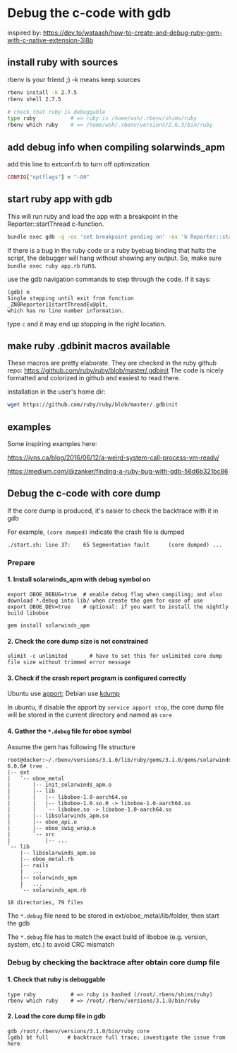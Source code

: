 # Debug the c-code with gdb

inspired by: <https://dev.to/wataash/how-to-create-and-debug-ruby-gem-with-c-native-extension-3l8b>

## install ruby with sources

rbenv is your friend ;) -k means keep sources

```sh
rbenv install -k 2.7.5
rbenv shell 2.7.5

# check that ruby is debuggable
type ruby           # => ruby is /home/wsh/.rbenv/shims/ruby
rbenv which ruby    # => /home/wsh/.rbenv/versions/2.6.3/bin/ruby
```

## add debug info when compiling solarwinds_apm

add this line to extconf.rb to turn off optimization

```ruby
CONFIG["optflags"] = "-O0"
```

## start ruby app with gdb

This will run ruby and load the app with a breakpoint in the Reporter::startThread
c-function.

```sh
bundle exec gdb -q -ex 'set breakpoint pending on' -ex 'b Reporter::startThread' -ex run --args ruby -e 'require "./app"'
```

If there is a bug in the ruby code or a ruby byebug binding that halts the
script, the debugger will hang without showing any output.
So, make sure `bundle exec ruby app.rb` runs.

use the gdb navigation commands to step through the code. If it says:

```console
(gdb) n
Single stepping until exit from function _ZN8Reporter11startThreadEv@plt,
which has no line number information.
```

type `c` and it may end up stopping in the right location.

## make ruby .gdbinit macros available

These macros are pretty elaborate. They are checked in the ruby github
repo: <https://github.com/ruby/ruby/blob/master/.gdbinit>
The code is nicely formatted and colorized in github and easiest to read there.

installation in the user's home dir:

```sh
wget https://github.com/ruby/ruby/blob/master/.gdbinit
```

## examples

Some inspiring examples here:

<https://jvns.ca/blog/2016/06/12/a-weird-system-call-process-vm-readv/>

<https://medium.com/@zanker/finding-a-ruby-bug-with-gdb-56d6b321bc86>

## Debug the c-code with core dump

If the core dump is produced, it's easier to check the backtrace with it in gdb

For example, `(core dumped)` indicate the crash file is dumped

```console
./start.sh: line 37:    65 Segmentation fault      (core dumped) ...
```

### Prepare

#### 1. Install solarwinds_apm with debug symbol on

```console
export OBOE_DEBUG=true  # enable debug flag when compiling; and also download *.debug into lib/ when create the gem for ease of use
export OBOE_DEV=true    # optional: if you want to install the nightly build liboboe

gem install solarwinds_apm
```

#### 2. Check the core dump size is not constrained

```console
ulimit -c unlimited       # have to set this for unlimited core dump file size without trimmed error message
```

#### 3. Check if the crash report program is configured correctly

Ubuntu use [apport](https://wiki.ubuntu.com/Apport); Debian use [kdump](https://mudongliang.github.io/2018/07/02/debian-enable-kernel-dump.html)

In ubuntu, if disable the apport by `service apport stop`, the core dump file will be stored in the current directory and named as `core`

#### 4. Gather the `*.debug` file for oboe symbol

Assume the gem has following file structure

```console
root@docker:~/.rbenv/versions/3.1.0/lib/ruby/gems/3.1.0/gems/solarwinds_apm-6.0.6# tree .
|-- ext
|   `-- oboe_metal
|       |-- init_solarwinds_apm.o
|       |-- lib
|       |   |-- liboboe-1.0-aarch64.so
|       |   |-- liboboe-1.0.so.0 -> liboboe-1.0-aarch64.so
|       |   `-- liboboe.so -> liboboe-1.0-aarch64.so
|       |-- libsolarwinds_apm.so
|       |-- oboe_api.o
|       |-- oboe_swig_wrap.o
|       `-- src
|           |-- ...
`-- lib
    |-- libsolarwinds_apm.so
    |-- oboe_metal.rb
    |-- rails
    |   ...
    |-- solarwinds_apm
    |   ...
    `-- solarwinds_apm.rb

18 directories, 79 files
```

The `*.debug` file need to be stored in ext/oboe_metal/lib/folder, then start the gdb

The `*.debug` file has to match the exact build of liboboe (e.g. version, system, etc.) to avoid CRC mismatch

### Debug by checking the backtrace after obtain core dump file

#### 1. Check that ruby is debuggable

```console
type ruby           # => ruby is hashed (/root/.rbenv/shims/ruby)
rbenv which ruby    # => /root/.rbenv/versions/3.1.0/bin/ruby
```

#### 2. Load the core dump file in gdb

```console
gdb /root/.rbenv/versions/3.1.0/bin/ruby core
(gdb) bt full      # backtrace full trace; investigate the issue from here
```
